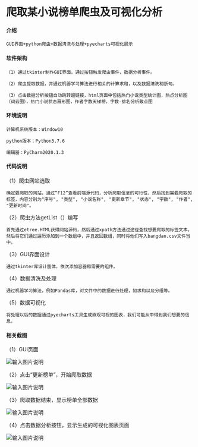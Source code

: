 # 爬取某小说榜单爬虫及可视化分析

#### 介绍
    GUI界面+python爬虫+数据清洗与处理+pyecharts可视化展示

#### 软件架构
    （1）通过tkinter制作GUI界面，通过按钮触发爬虫事件，数据分析事件。

    （2）爬虫提取数据，并通过机器学习算法进行相关的计算求和，以及数据清洗和断句。

    （3）点击数据分析按钮自动跳转超链接，html页面中包括热门小说类型统计图，热点分析图（词云图），热门小说状态扇形图，作者字数天梯榜，字数-排名分析散点图



#### 环境说明

    计算机系统版本：Window10

    python版本：Python3.7.6

    编辑器：PyCharm2020.1.3


#### 代码说明
（1）爬虫网站选取

    确定要爬取的网站，通过“F12”查看前端源代码，分析爬取信息的可行性，然后找到需要爬取的标签，内容分别为"序号", "类型", "小说名称", "更新章节", "状态", "字数", "作者", "更新时间"。

（2）爬虫方法getList（）编写

    首先通过etree.HTML获得网站源码，然后通过xpath方法通过途径查找想要爬取的标签文本。然后将它们通过遍历添加到一个数组中，并且返回数组，同时将他们写入bangdan.csv文件当中。

（3）GUI界面设计

    通过tkinter库设计窗体，依次添加容器和需要的组件。

（4）数据清洗及处理

    通过机器学习算法，例如Pandas库，对文件中的数据进行处理，如求和以及分组等。

（5）数据可视化

    将处理以后的数据通过pyecharts工具生成直观可视的图表，我们可能从中得到我们想要的信息。

#### 相关截图

（1）GUI页面

![输入图片说明](https://images.gitee.com/uploads/images/2021/0513/174003_7a693a22_7353121.png "图片1.png")

（2）点击“更新榜单”，开始爬取数据

 ![输入图片说明](https://images.gitee.com/uploads/images/2021/0513/174013_d5f847a9_7353121.png "图片2.png")

（3）爬取数据结束，显示榜单全部数据

![输入图片说明](https://images.gitee.com/uploads/images/2021/0513/174020_67a0057e_7353121.png "图片3.png")

（4）点击数据分析按钮，显示生成的可视化图表页面

![输入图片说明](https://images.gitee.com/uploads/images/2021/0513/174028_d0153cd0_7353121.png "图片4.png")
